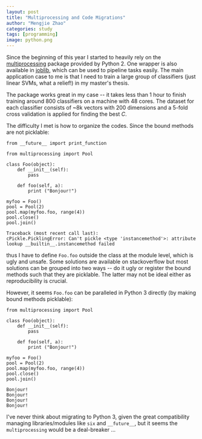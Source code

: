 ```yaml
---
layout: post
title: "Multiprocessing and Code Migrations"
author: "Mengjie Zhao"
categories: study
tags: [programming]
image: python.png
---
```


Since the beginning of this year I started to heavily rely on the [multiprocessing](https://docs.python.org/2/library/multiprocessing.html) package provided by Python 2. One wrapper is also available in [joblib](https://github.com/joblib/joblib), which can be used to pipeline tasks easily. The main application case to me is that I need to train a large group of classifiers (just linear SVMs, what a relief!) in my master's thesis.

The package works great in my case -- it takes less than 1 hour to finish training around 800 classifiers on a machine with 48 cores. The dataset for each classifier consists of ~8k vectors with 200 dimensions and a 5-fold cross validation is applied for finding the best _C_.

The difficulty I met is how to organize the codes. Since the bound methods are not picklable: 
```
from __future__ import print_function

from multiprocessing import Pool

class Foo(object):
	def __init__(self):
		pass

	def foo(self, a):
		print ("Bonjour!")

myfoo = Foo()
pool = Pool(2)
pool.map(myfoo.foo, range(4))
pool.close()
pool.join()
```
```
Traceback (most recent call last):
cPickle.PicklingError: Can't pickle <type 'instancemethod'>: attribute lookup __builtin__.instancemethod failed
```
thus I have to define `Foo.foo` outside the class at the module level, which is ugly and unsafe. Some solutions are available on stackoverflow but most solutions can be grouped into two ways -- do it ugly or register the bound methods such that they are picklable. The latter may not be ideal either as reproducibility is crucial.

However, it seems `Foo.foo` can be paralleled in Python 3 directly (by making bound methods picklable):
```
from multiprocessing import Pool

class Foo(object):
	def __init__(self):
		pass

	def foo(self, a):
		print ("Bonjour!")

myfoo = Foo()
pool = Pool(2)
pool.map(myfoo.foo, range(4))
pool.close()
pool.join()
```
```
Bonjour!
Bonjour!
Bonjour!
Bonjour!
```
I've never think about migrating to Python 3, given the great compatibility managing libraries/modules like `six` and `__future__`, but it seems the `multiprocessing` would be a deal-breaker ...